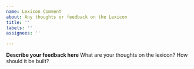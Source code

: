 ```yaml
---
name: Lexicon Comment
about: Any thoughts or feedback on the Lexicon
title: ''
labels: ''
assignees: ''

---
```


**Describe your feedback here**
What are your thoughts on the lexicon? How should it be built?
